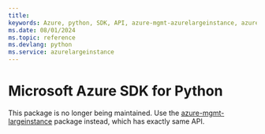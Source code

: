 ```yaml
---
title: 
keywords: Azure, python, SDK, API, azure-mgmt-azurelargeinstance, azurelargeinstance
ms.date: 08/01/2024
ms.topic: reference
ms.devlang: python
ms.service: azurelargeinstance
---
```

# Microsoft Azure SDK for Python

This package is no longer being maintained. Use the [azure-mgmt-largeinstance](https://pypi.org/project/azure-mgmt-largeinstance/) package instead, which has exactly same API.

